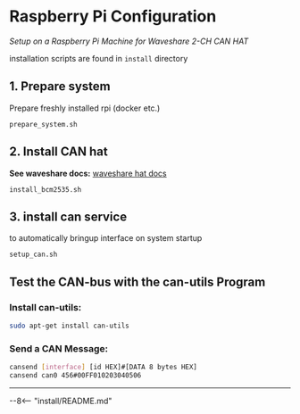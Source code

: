 # Raspberry Pi Configuration

*Setup on a Raspberry Pi Machine for Waveshare 2-CH CAN HAT*


installation scripts are found in `install` directory

## 1. Prepare system

Prepare freshly installed rpi (docker etc.)

`prepare_system.sh`


## 2. Install CAN hat

**See waveshare docs:** [waveshare hat docs](https://www.waveshare.com/wiki/2-CH_CAN_HAT)

`install_bcm2535.sh`


## 3. install can service

to automatically bringup interface on system startup

`setup_can.sh`


## Test the CAN-bus with the can-utils Program

### Install can-utils:

```bash
sudo apt-get install can-utils
```

### Send a CAN Message:

```bash
cansend [interface] [id HEX]#[DATA 8 bytes HEX]
cansend can0 456#00FF010203040506
```

---


--8<-- "install/README.md"
